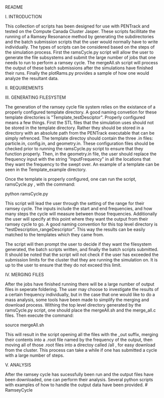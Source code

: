 README

I. INTRODUCTION

This collection of scripts has been designed for use with PENTrack and tested on the Compute Canada Cluster Jasper. These scripts facillitate the running of a Ramsey Resonance method by generating the subdirectories and the batch submission scripts that the user would normally have to write individually. The types of scripts can be considered based on the steps of the simulation process. First the ramsCycle.py script will allow the user to generate the file subsystems and submit the large number of jobs that one needs to run to perform a ramsey cycle. The mergeAll.sh script will process the output of these batch submissions after the simulations have finished their runs. Finally the plotRams.py provides a sample of how one would analyze the resultant data. 

II. REQUIREMENTS

III. GENERATING FILESYSTEM 

The generation of the ramsey cycle file system relies on the existance of a properly configured template directory. A good naming convetion for these template directories is "Template_testDesciptor". Properly configured means a few things. First the STL files that the simulation uses should not be stored in the template directory. Rather they should be stored in a directory with an absolute path from the PENTrack executable that can be simply refrenced. The template directoy should contain the three .in files: particle.in, config.in, and geometry.in. These configuration files should be checked prior to running the ramsCycle.py script to ensure that they function properly. Then, in the geometry.in file, the user should replace the frequency input with the string "InputFrequency" in all the locations that they want the frequency to the swept over. An example of a template can be seen in the Template_example directory.

Once the template is properly configured, one can run the script, ramsCycle.py , with the command:

python ramsCycle.py

This script will lead the user through the setting of the range for their ramsey cycle. The inputs include the start and end frequencies, and how many steps the cycle will measure between those frequencies. Additionally the user will specify at this point where they want the output from their ramsey cycle to go. A good naming convention for this top level directory is "testDescription_rangeDescriptor". This way the results can be easily matched to the templates which they came from. 

The script will then prompt the user to decide if they want the filesystem generated, the batch scripts written, and finally the batch scripts submitted. It should be noted that the script will not check if the user has exceeded the submission limits for the cluster that they are running the simulation on. It is up to the user to ensure that they do not exceed this limit. 

IV. MERGING FILES

After the jobs have finished running there will be a large number of output files in seperate foldering. The user may choose to investigate the results of a certain frequency individually, but in the case that one would like to do a mass analysis, some tools have been made to simplify the merging and download process. Withing the top level directory generated by the ramsCycle.py script, one should place the mergeAll.sh and the merge_all.c files. Then execute the command:

source mergeAll.sh

This will result in the script opening all the files with the _out suffix, merging their contents into a .root file named by the frequency of the output, then moving all of those .root files into a directoy called /all , for easy download from the cluster. This process can take a while if one has submitted a cycle with a large number of steps. 

V. ANALYSIS

After the ramsey cycle has sucessfully been run and the output files have been downloaded, one can perform their analysis. Several python scripts with examples of how to handle the output data have been provided. # RamseyCycle
